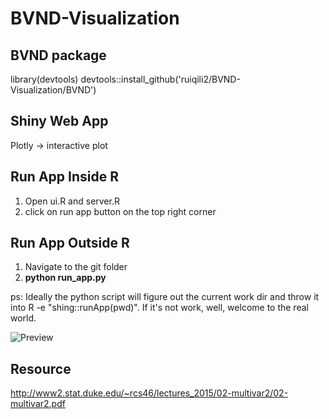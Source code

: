 # BVND-Visualization

## BVND package
library(devtools)
devtools::install_github('ruiqili2/BVND-Visualization/BVND')

## Shiny Web App
Plotly -> interactive plot

## Run App Inside R
1. Open ui.R and server.R
2. click on run app button on the top right corner

## Run App Outside R
1. Navigate to the git folder
2. **python run_app.py**

ps: Ideally the python script will figure out the current work dir and throw it into R -e "shing::runApp(pwd)". If it's not work, well, welcome to the real world.


![Preview](https://github.com/ruiqili2/BVND-Visualization/blob/master/bndplot.png)

## Resource
http://www2.stat.duke.edu/~rcs46/lectures_2015/02-multivar2/02-multivar2.pdf
